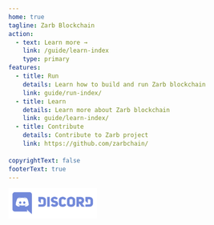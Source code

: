 ```yaml
---
home: true
tagline: Zarb Blockchain
action:
  - text: Learn more →
    link: /guide/learn-index
    type: primary
features:
  - title: Run
    details: Learn how to build and run Zarb blockchain
    link: guide/run-index/
  - title: Learn
    details: Learn more about Zarb blockchain
    link: guide/learn-index/
  - title: Contribute
    details: Contribute to Zarb project
    link: https://github.com/zarbchain/

copyrightText: false
footerText: true
---
```


<div class="discord">
  <a href="https://discord.gg/zPqWqV85ch" target="_blank"><img height=60 src="./assets/images/Discord-Logo+Wordmark-Color.svg" /></a>
</div>

<br>
